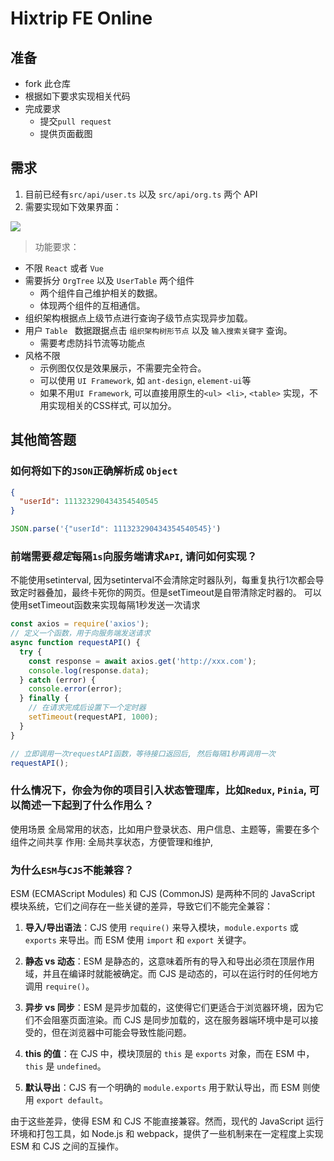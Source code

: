 # Hixtrip FE Online

## 准备

- fork 此仓库
- 根据如下要求实现相关代码
- 完成要求
  - 提交`pull request`
  - 提供页面截图

## 需求

1. 目前已经有`src/api/user.ts` 以及 `src/api/org.ts` 两个 API
2. 需要实现如下效果界面：

![](./docs/preview.jpg)

> 功能要求：
- 不限 ```React``` 或者 ```Vue```
- 需要拆分 `OrgTree` 以及 `UserTable` 两个组件
  - 两个组件自己维护相关的数据。
  - 体现两个组件的互相通信。
- 组织架构根据点上级节点进行查询子级节点实现异步加载。
- 用户 ```Table ``` 数据跟据点击 ```组织架构树形节点``` 以及 ```输入搜索关键字``` 查询。
  - 需要考虑防抖节流等功能点
- 风格不限
  - 示例图仅仅是效果展示，不需要完全符合。
  - 可以使用 ```UI Framework```, 如 ```ant-design```, ```element-ui```等
  - 如果不用```UI Framework```, 可以直接用原生的```<ul> <li>```, ```<table>``` 实现，不用实现相关的CSS样式, 可以加分。

## 其他简答题

### 如何将如下的`JSON`正确解析成 `Object`
```json
{
  "userId": 111323290434354540545
}
```

```js
JSON.parse('{"userId": 111323290434354540545}')
```


### 前端需要*稳定*每隔`1s`向服务端请求`API`, 请问如何实现？

不能使用setinterval, 因为setinterval不会清除定时器队列，每重复执行1次都会导致定时器叠加，最终卡死你的网页。但是setTimeout是自带清除定时器的。
可以使用setTimeout函数来实现每隔1秒发送一次请求

```js
const axios = require('axios');
// 定义一个函数，用于向服务端发送请求
async function requestAPI() {
  try {
    const response = await axios.get('http://xxx.com');
    console.log(response.data);
  } catch (error) {
    console.error(error);
  } finally {
    // 在请求完成后设置下一个定时器
    setTimeout(requestAPI, 1000);
  }
}

// 立即调用一次requestAPI函数，等待接口返回后, 然后每隔1秒再调用一次
requestAPI();

```



### 什么情况下，你会为你的项目引入状态管理库，比如`Redux`, `Pinia`, 可以简述一下起到了什么作用么？
使用场景 全局常用的状态，比如用户登录状态、用户信息、主题等，需要在多个组件之间共享
作用: 全局共享状态，方便管理和维护,


### 为什么`ESM`与`CJS`不能兼容？

ESM (ECMAScript Modules) 和 CJS (CommonJS) 是两种不同的 JavaScript 模块系统，它们之间存在一些关键的差异，导致它们不能完全兼容：

1. **导入/导出语法**：CJS 使用 `require()` 来导入模块，`module.exports` 或 `exports` 来导出。而 ESM 使用 `import` 和 `export` 关键字。

2. **静态 vs 动态**：ESM 是静态的，这意味着所有的导入和导出必须在顶层作用域，并且在编译时就能被确定。而 CJS 是动态的，可以在运行时的任何地方调用 `require()`。

3. **异步 vs 同步**：ESM 是异步加载的，这使得它们更适合于浏览器环境，因为它们不会阻塞页面渲染。而 CJS 是同步加载的，这在服务器端环境中是可以接受的，但在浏览器中可能会导致性能问题。

4. **this 的值**：在 CJS 中，模块顶层的 `this` 是 `exports` 对象，而在 ESM 中，`this` 是 `undefined`。

5. **默认导出**：CJS 有一个明确的 `module.exports` 用于默认导出，而 ESM 则使用 `export default`。

由于这些差异，使得 ESM 和 CJS 不能直接兼容。然而，现代的 JavaScript 运行环境和打包工具，如 Node.js 和 webpack，提供了一些机制来在一定程度上实现 ESM 和 CJS 之间的互操作。
